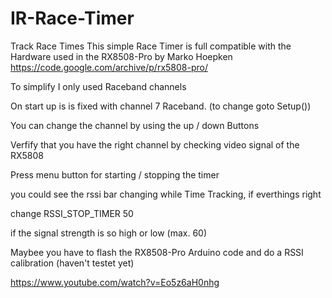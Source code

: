 # IR-Race-Timer
Track Race Times
This simple Race Timer is full compatible with the Hardware used in the RX8508-Pro by Marko Hoepken https://code.google.com/archive/p/rx5808-pro/

To simplify I only used Raceband channels 

On start up is is fixed with channel 7 Raceband. (to change goto Setup())

You can change the channel by using the up / down Buttons

Verfify that you have the right channel by checking video signal of the RX5808 

Press menu button for starting / stopping the timer

you could see the rssi bar changing while Time Tracking, if everthings right

change RSSI_STOP_TIMER 50 

if the signal strength is so high or low (max. 60)

Maybee you have to flash the RX8508-Pro Arduino code and do a RSSI calibration (haven't testet yet)


https://www.youtube.com/watch?v=Eo5z6aH0nhg
